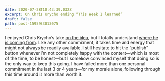 ```yaml
---
date: 2020-07-28T10:43:39.032Z
excerpt: On Chris Krycho ending “This Week I learned”
draft: false
path: post-1595933013075
---
```

I enjoyed Chris Krycho’s take [on the idea](https://v5.chriskrycho.com/journal/this-week-i-learned/5/), but I totally understand [where he is coming from](https://v5.chriskrycho.com/journal/this-week-i-learned/ending-for-now/). Like any other commitment, it takes time and energy that might not always be readily available. I still hesitate to hit the “publish” button whenever I’m not completely happy with the content—which is most of the time, to be honest—but I somehow convinced myself that doing so is the only way to keep this going. I have failed more than one personal commitment in the last 3 or 4 years—for my morale alone, following through this time around is more than worth it.